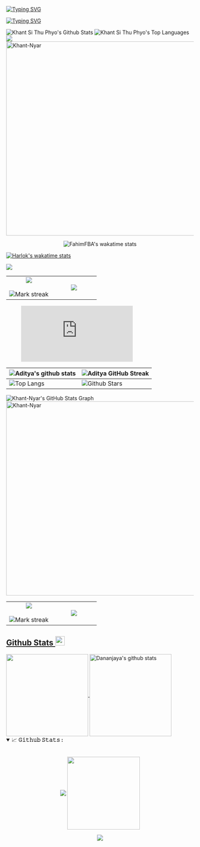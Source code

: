 <a href="https://git.io/typing-svg"><img src="https://readme-typing-svg.demolab.com?font=Fira+Code&size=32&pause=1000&color=6C85F7&center=true&vCenter=true&width=450&height=40&lines=Khant+Si+Thu+Phyo;I+am+a+Web+Devloper+" alt="Typing SVG" /></a>

[![Typing SVG](https://readme-typing-svg.demolab.com?font=Fira+Code&size=32&pause=1000&color=6C85F7&center=true&vCenter=true&width=450&height=40&lines=Khant+Si+Thu+Phyo;I+am+a+Web+Devloper+)](https://git.io/typing-svg)

<img alt="Khant Si Thu Phyo's Github Stats" src="https://github-readme-stats.vercel.app/api?username=Khant-Nyar&amp;show_icons=true&amp;count_private=true&amp;theme=react&amp;hide_border=true&amp;bg_color=0D1117">

<img alt="Khant Si Thu Phyo's Top Languages" src="https://github-readme-stats.vercel.app/api/top-langs/?username=Khant-Nyar&amp;langs_count=8&amp;count_private=true&amp;layout=compact&amp;theme=react&amp;hide_border=true&amp;bg_color=0D1117">

<img src="https://github-readme-streak-stats.herokuapp.com?user=Khant-Nyar&amp;theme=black-ice&amp;hide_border=true&amp;date_format=M%20j%5B%2C%20Y%5D">

<img src="https://github-profile-summary-cards.vercel.app/api/cards/profile-details?username=Khant-Nyar&amp;theme=dracula&amp;hide_border=true" width="520" alt="Khant-Nyar">

<div align="center">
    <p><img src="https://github-readme-stats.vercel.app/api/wakatime?username=KhantNyar&amp;layout=compact&amp;theme=synthwave&amp;v=2"
            data-origin="https://github-readme-stats.vercel.app/api/wakatime?username=KhantNyar&amp;layout=compact&amp;theme=synthwave&amp;v=2"
            alt="FahimFBA's wakatime stats"></p>
</div>

[![Harlok's wakatime stats](https://github-readme-stats.vercel.app/api/wakatime?username=KhantNyar)](https://github.com/anuraghazra/github-readme-stats)

<picture>
    <source srcset="https://github-readme-stats.vercel.app/api?username=Khant-Nyar&show_icons=true&theme=dark"
        media="(prefers-color-scheme: dark)" />
    <source srcset="https://github-readme-stats.vercel.app/api?username=Khant-Nyar&show_icons=true"
        media="(prefers-color-scheme: light), (prefers-color-scheme: no-preference)" />
    <img src="https://github-readme-stats.vercel.app/api?username=Khant-Nyar&show_icons=true" />
</picture>

<table border="0" align="center">
    <tbody>
        <tr border="0">
            <td width="50%" align="center">
                <img align="center"
                    src="https://github-readme-stats.vercel.app/api?username=Khant-Nyar&amp;theme=cobalt&amp;show_icons=true&amp;count_private=true">
                <br><br>
                <img title="🔥 Get streak stats for your profile at git.io/streak-stats" alt="Mark streak"
                    src="https://github-readme-streak-stats.herokuapp.com/?user=Khant-Nyar&amp;theme=dark&amp;hide_border=true">
            </td>
            <td width="50%" align="center">
                <img align="center"
                    src="https://github-readme-stats.anuraghazra1.vercel.app/api/top-langs/?username=Khant-Nyar&amp;theme=dark&amp;hide_border=true&amp;no-bg=true&amp;no-frame=true&amp;langs_count=10">
            </td>
        </tr>
    </tbody>
</table>

<figure><embed src="https://wakatime.com/share/@KhantNyar/0f2bfbd9-b12c-44dd-8023-8eb35d00a310.svg"></embed></figure>

<table>
    <thead>
        <tr>
            <th><img src="https://github-readme-stats.vercel.app/api?username=Aditya664&amp;show_icons=true&amp;theme=tokyonight"
                    data-origin="https://github-readme-stats.vercel.app/api?username=Aditya664&amp;show_icons=true&amp;theme=tokyonight"
                    alt="Aditya's github stats"></th>
            <th><img src="https://github-readme-streak-stats.herokuapp.com/?user=Aditya664&amp;theme=tokyonight"
                    data-origin="https://github-readme-streak-stats.herokuapp.com/?user=Aditya664&amp;theme=tokyonight"
                    alt="Aditya GitHub Streak"></th>
        </tr>
    </thead>
    <tbody>
        <tr>
            <td><img src="https://github-readme-stats.vercel.app/api/top-langs/?username=Aditya664&amp;theme=tokyonight"
                    data-origin="https://github-readme-stats.vercel.app/api/top-langs/?username=Aditya664&amp;theme=tokyonight"
                    alt="Top Langs"></td>
            <td><img src="https://github-readme-stats.vercel.app/api?username=Aditya664&amp;show_icons=true&amp;locale=en&amp;count_private=true&amp;hide_rank=true&amp;custom_title=My%20GitHub%20Stats&amp;disable_animations=true&amp;theme=tokyonight"
                    data-origin="https://github-readme-stats.vercel.app/api?username=Aditya664&amp;show_icons=true&amp;locale=en&amp;count_private=true&amp;hide_rank=true&amp;custom_title=My%20GitHub%20Stats&amp;disable_animations=true&amp;theme=tokyonight"
                    alt="Github Stars"></td>
        </tr>
    </tbody>
</table>

<img align="center" src="https://github-profile-summary-cards.vercel.app/api/cards/profile-details?username=Khant-Nyar&amp;theme=gruvbox&amp;hide_border=true)](https://github.com/Khant-Nyar" alt="Khant-Nyar's GitHub Stats Graph">

<img src="https://github-profile-summary-cards.vercel.app/api/cards/profile-details?username=Khant-Nyar&amp;theme=dracula&amp;hide_border=true" width="520" alt="Khant-Nyar">

<table border="0" align="center">
    <tbody>
        <tr border="0">
            <td width="50%" align="center">
                <img align="center"
                    src="https://github-readme-stats.vercel.app/api?username=Khant-Nyar&amp;theme=cobalt&amp;show_icons=true&amp;count_private=true">
                <br><br>
                <img title="🔥 Get streak stats for your profile at git.io/streak-stats" alt="Mark streak"
                    src="https://github-readme-streak-stats.herokuapp.com/?user=Khant-Nyar&amp;theme=dark&amp;hide_border=true">
            </td>
            <td width="50%" align="center">
                <img align="center"
                    src="https://github-readme-stats.anuraghazra1.vercel.app/api/top-langs/?username=Khant-Nyar&amp;theme=dark&amp;hide_border=true&amp;no-bg=true&amp;no-frame=true&amp;langs_count=10">
            </td>
        </tr>
    </tbody>
</table>

<h2 id="github-stats-"><a href="#/templates/hgdsandakalum?id=github-stats-" data-id="github-stats-" class="anchor"><span>Github Stats <img src="https://media.giphy.com/media/cj87CxfRtrUifF3Ryk/giphy.gif" width="25px"></span></a></h2>

<a href="https://github.com/hgdsandakalum">
    <img align="center" src="https://github-readme-stats.vercel.app/api/top-langs/?username=hgdsandakalum&amp;show_icons=true&amp;theme=dark&amp;langs_count=8&amp;count_private=true&amp;card_width=280" height="220px">
</a>

<a href="https://github.com/hgdsandakalum">
    <img align="center" src="https://github-readme-stats.vercel.app/api?username=hgdsandakalum&amp;count_private=true&amp;hide=stars&amp;show_icons=true&amp;theme=dark&amp;line_height=27" alt="Dananjaya's github stats" height="220px">
</a>
<details open="">
    <summary>
        <g-emoji class="g-emoji" alias="chart_with_upwards_trend"
            fallback-src="https://github.githubassets.com/images/icons/emoji/unicode/1f4c8.png">📈</g-emoji>
        <strong>𝙶𝚒𝚝𝚑𝚞𝚋 𝚂𝚝𝚊𝚝𝚜 : </strong>
    </summary>
    <br>
    <p align="center">
        <img align="center" src="https://github-readme-stats.vercel.app/api?username=JayantGoel001&amp;show_icons=true&amp;hide_border=true&amp;title_color=94b4a4&amp;&amp;icon_color=FFFFFF&amp;&amp;text_color=FFFFFF&amp;&amp;bg_color=000000&amp;count_private=true&amp;include_all_commits=true">
        <img align="center" height="195px" src="https://github-readme-stats.vercel.app/api/top-langs/?username=JayantGoel001&amp;text_color=FFFFFF&amp;bg_color=000000&amp;title_color=94b4a4&amp;langs_count=15&amp;layout=compact&amp;hide_border=true">
    </p>
</details>

<p align="center">
    <img src="https://readme-typing-svg.herokuapp.com?font=Architects+Daughter&amp;center=true&amp;vCenter=true&amp;duration=3000&amp;color=%2338C2FF&amp;size=40&amp;height=200&amp;width=800&amp;lines=Heyyy!+I'm+Wang+Liao+%3C3;I'+am+a+Web+devloper+at+Myanmar;I'+am+a+Software+QA+Engineer+at+QAD;Welcome+to+my+profile+!">
</p>
